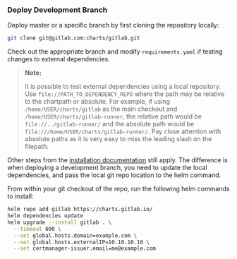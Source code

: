 ### Deploy Development Branch

Deploy master or a specific branch by first cloning the repository locally:

```sh
git clone git@gitlab.com:charts/gitlab.git
```

Check out the appropriate branch and modify `requirements.yaml` if testing changes to external dependencies.

> **Note:**
>
> It is possible to test external dependencies using a local repository. Use `file://PATH_TO_DEPENDENCY_REPO`
> where the path may be relative to the chartpath or absolute. For example, if using
> `/home/USER/charts/gitlab` as the main checkout and `/home/USER/charts/gitlab-runner`, the
> relative path would be `file://../gitlab-runner/` and the absolute path would be
> `file:///home/USER/charts/gitlab-runner/`. Pay close attention with absolute paths as it
> is very easy to miss the leading slash on the filepath.


Other steps from the [installation documentation](../installation/index.md) still apply. The difference is when deploying
a development branch, you need to update the local dependencies, and pass the local git repo location to the helm command.

From within your git checkout of the repo, run the following helm commands to install:

```sh
helm repo add gitlab https://charts.gitlab.io/
helm dependencies update
helm upgrade --install gitlab . \
  --timeout 600 \
  --set global.hosts.domain=example.com \
  --set global.hosts.externalIP=10.10.10.10 \
  --set certmanager-issuer.email=me@example.com
```
